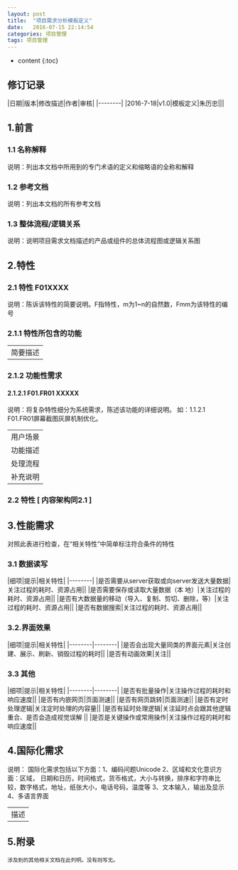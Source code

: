 ```yaml
---
layout: post
title:  "项目需求分析模板定义"
date:   2016-07-15 22:14:54
categories: 项目管理
tags: 项目管理
---
```


* content
{:toc}


## 修订记录

|日期|版本|修改描述|作者|审核|
|--------|
|2016-7-18|v1.0|模板定义|朱历忠|||


## 1.前言

### 1.1 名称解释

说明：列出本文档中所用到的专门术语的定义和缩略语的全称和解释

### 1.2 参考文档

说明：列出本文档的所有参考文档

### 1.3 整体流程/逻辑关系

说明：说明项目需求文档描述的产品或组件的总体流程图或逻辑关系图

## 2.特性

### 2.1 特性 F01XXXX

说明：陈诉该特性的简要说明。F指特性，m为1~n的自然数，Fmm为该特性的编号

### 2.1.1 特性所包含的功能

||
|--|
|简要描述|简要描述此特性包含的功能点及优先级|

### 2.1.2 功能性需求

#### 2.1.2.1 F01.FR01 XXXXX 
说明：将复杂特性细分为系统需求，陈述该功能的详细说明。 
如：1.1.2.1 F01.FR01屏幕截图灰屏机制优化。

||
|--|
|用户场景|描述此需求的使用场景|
|功能描述|简要描述此需求要实现的功能|
|处理流程 |详细描述此需求的处理步骤，以及相关的交互说明|
|补充说明|特别或者需要补充说明的地方|

### 2.2 特性 [ 内容架构同2.1 ]

## 3.性能需求

 对照此表进行检查，在“相关特性”中简单标注符合条件的特性

### 3.1 数据读写

|细项|提示|相关特性|
|--------|
|是否需要从server获取或向server发送大量数据|关注过程的耗时、资源占用||
|是否需要保存或读取大量数据（本 地）|关注过程的耗时、资源占用||
|是否有大数据量的移动（导入、复制、剪切、删除，等）|关注过程的耗时、资源占用||
|是否有数据搜索|关注过程的耗时、资源占用||

### 3.2.界面效果

|细项|提示|相关特性|
|--------|--------|
|是否会出现大量同类的界面元素|关注创建、展示、刷新、销毁过程的耗时||
|是否有动画效果|关注||

### 3.3 其他

|细项|提示|相关特性|
|--------|--------|
|是否有批量操作|关注操作过程的耗时和响应速度||
|是否有内嵌网页|页面测速||
|是否有网页跳转|页面测速||
|是否有定时处理逻辑|关注定时处理的内容量||
|是否有延时处理逻辑|关注延时点会跟其他逻辑重合、是否会造成视觉误解 ||
|是否是关键操作或常用操作|关注操作过程的耗时和响应速度||




## 4.国际化需求

 说明： 国际化需求包括以下方面：1、编码问题Unicode 2、区域和文化意识方面：区域， 日期和日历，时间格式，货币格式，大小与转换，排序和字符串比较，数字格式，地址，纸张大小，电话号码，温度等  3、文本输入，输出及显示 4、多语言界面 

||
|-----------------------|
|描述|1. <br> 2.|

## 5.附录
	涉及到的其他相关文档在此列明。没有则写无。 